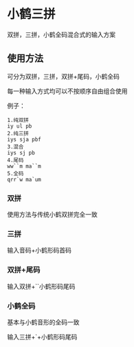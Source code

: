 # 小鹤三拼

双拼，三拼，小鹤全码混合式的输入方案

## 使用方法

可分为双拼，三拼，双拼+尾码，小鹤全码

每一种输入方式均可以不按顺序自由组合使用

例子：
```
1.纯双拼
iy ul pb
2.纯三拼
iys sja pbf
3.混合
iys sj pb
4.尾码
ww``m ma``m
5.全码
qrr`w ma`um
```

### 双拼

使用方法与传统小鹤双拼完全一致

### 三拼

输入音码+小鹤形码首码

### 双拼+尾码

输入双拼+\`\`小鹤形码尾码

### 小鹤全码

基本与小鹤音形的全码一致

输入三拼+\`+小鹤形码尾码
